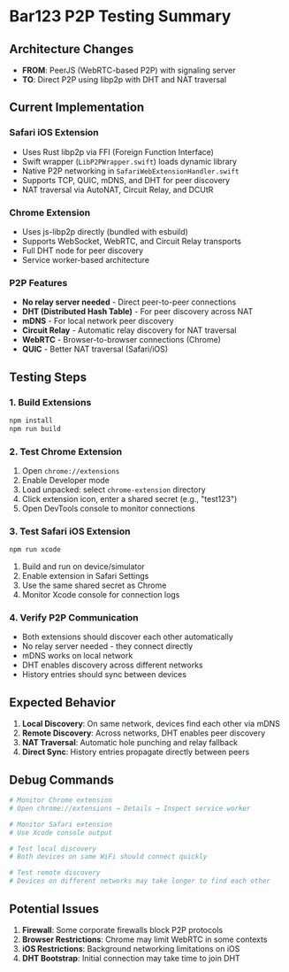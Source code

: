 # Bar123 P2P Testing Summary

## Architecture Changes
- **FROM**: PeerJS (WebRTC-based P2P) with signaling server
- **TO**: Direct P2P using libp2p with DHT and NAT traversal

## Current Implementation

### Safari iOS Extension
- Uses Rust libp2p via FFI (Foreign Function Interface)
- Swift wrapper (`LibP2PWrapper.swift`) loads dynamic library
- Native P2P networking in `SafariWebExtensionHandler.swift`
- Supports TCP, QUIC, mDNS, and DHT for peer discovery
- NAT traversal via AutoNAT, Circuit Relay, and DCUtR

### Chrome Extension  
- Uses js-libp2p directly (bundled with esbuild)
- Supports WebSocket, WebRTC, and Circuit Relay transports
- Full DHT node for peer discovery
- Service worker-based architecture

### P2P Features
- **No relay server needed** - Direct peer-to-peer connections
- **DHT (Distributed Hash Table)** - For peer discovery across NAT
- **mDNS** - For local network peer discovery
- **Circuit Relay** - Automatic relay discovery for NAT traversal
- **WebRTC** - Browser-to-browser connections (Chrome)
- **QUIC** - Better NAT traversal (Safari/iOS)

## Testing Steps

### 1. Build Extensions
```bash
npm install
npm run build
```

### 2. Test Chrome Extension
1. Open `chrome://extensions`
2. Enable Developer mode
3. Load unpacked: select `chrome-extension` directory
4. Click extension icon, enter a shared secret (e.g., "test123")
5. Open DevTools console to monitor connections

### 3. Test Safari iOS Extension
```bash
npm run xcode
```
1. Build and run on device/simulator
2. Enable extension in Safari Settings
3. Use the same shared secret as Chrome
4. Monitor Xcode console for connection logs

### 4. Verify P2P Communication
- Both extensions should discover each other automatically
- No relay server needed - they connect directly
- mDNS works on local network
- DHT enables discovery across different networks
- History entries should sync between devices

## Expected Behavior
1. **Local Discovery**: On same network, devices find each other via mDNS
2. **Remote Discovery**: Across networks, DHT enables peer discovery
3. **NAT Traversal**: Automatic hole punching and relay fallback
4. **Direct Sync**: History entries propagate directly between peers

## Debug Commands
```bash
# Monitor Chrome extension
# Open chrome://extensions → Details → Inspect service worker

# Monitor Safari extension
# Use Xcode console output

# Test local discovery
# Both devices on same WiFi should connect quickly

# Test remote discovery
# Devices on different networks may take longer to find each other
```

## Potential Issues
1. **Firewall**: Some corporate firewalls block P2P protocols
2. **Browser Restrictions**: Chrome may limit WebRTC in some contexts
3. **iOS Restrictions**: Background networking limitations on iOS
4. **DHT Bootstrap**: Initial connection may take time to join DHT